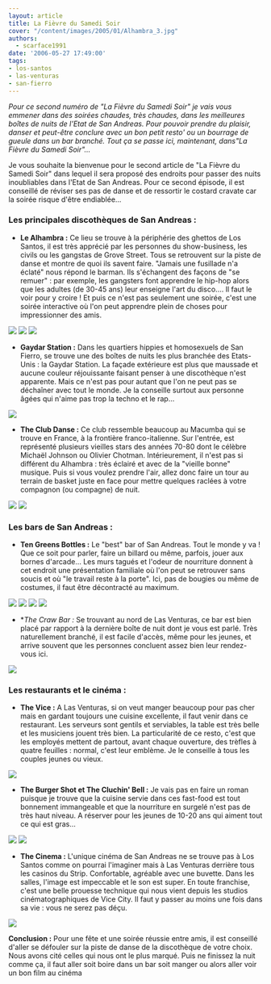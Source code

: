 ```yaml
---
layout: article
title: La Fièvre du Samedi Soir
cover: "/content/images/2005/01/Alhambra_3.jpg"
authors:
  - scarface1991
date: '2006-05-27 17:49:00'
tags:
- los-santos
- las-venturas
- san-fierro
---
```


_Pour ce second numéro de "La Fièvre du Samedi Soir" je vais vous emmener dans des soirées chaudes, très chaudes, dans les meilleures boîtes de nuits de l'Etat de San Andreas. Pour pouvoir prendre du plaisir, danser et peut-être conclure avec un bon petit resto' ou un bourrage de gueule dans un bar branché. Tout ça se passe ici, maintenant, dans"La Fièvre du Samedi Soir"..._

Je vous souhaite la bienvenue pour le second article de "La Fièvre du Samedi Soir" dans lequel il sera proposé des endroits pour passer des nuits inoubliables dans l'Etat de San Andreas. Pour ce second épisode, il est conseillé de réviser ses pas de danse et de ressortir le costard cravate car la soirée risque d'être endiablée...

### Les principales discothèques de San Andreas :

- **Le Alhambra :** Ce lieu se trouve à la périphérie des ghettos de Los Santos, il est très apprécié par les personnes du show-business, les civils ou les gangstas de Grove Street. Tous se retrouvent sur la piste de danse et montre de quoi ils savent faire. "Jamais une fusillade n'a éclaté" nous répond le barman. Ils s'échangent des façons de "se remuer" : par exemple, les gangsters font apprendre le hip-hop alors que les adultes (de 30-45 ans) leur enseigne l'art du disco.... Il faut le voir pour y croire ! Et puis ce n'est pas seulement une soirée, c'est une soirée interactive où l'on peut apprendre plein de choses pour impressionner des amis.

![](/content/images/2005/01/Alhambra_1.jpg)
![](/content/images/2005/01/Alhambra_2.jpg)
![](/content/images/2005/01/Alhambra_4.jpg)

- **Gaydar Station :** Dans les quartiers hippies et homosexuels de San Fierro, se trouve une des boîtes de nuits les plus branchée des Etats-Unis : la Gaydar Station. La façade extérieure est plus que maussade et aucune couleur réjouissante faisant penser à une discothèque n'est apparente. Mais ce n'est pas pour autant que l'on ne peut pas se déchaîner avec tout le monde. Je la conseille surtout aux personne âgées qui n'aime pas trop la techno et le rap...

![](/content/images/2005/01/Gaydar_Station.jpg)

- **The Club Danse :** Ce club ressemble beaucoup au Macumba qui se trouve en France, à la frontière franco-italienne. Sur l'entrée, est représenté plusieurs vieilles stars des années 70-80 dont le célèbre Michaël Johnson ou Olivier Chotman. Intérieurement, il n'est pas si différent du Alhambra : très éclairé et avec de la "vieille bonne" musique. Puis si vous voulez prendre l'air, allez donc faire un tour au terrain de basket juste en face pour mettre quelques raclées à votre compagnon (ou compagne) de nuit.

![](/content/images/2005/01/Dance_Club_LV_1.jpg)
![](/content/images/2005/01/Dance_Club_LV_2.jpg)

### Les bars de San Andreas :

- **Ten Greens Bottles :** Le "best" bar of San Andreas. Tout le monde y va ! Que ce soit pour parler, faire un billard ou même, parfois, jouer aux bornes d'arcade... Les murs tagués et l'odeur de nourriture donnent à cet endroit une présentation familiale où l'on peut se retrouver sans soucis et où "le travail reste à la porte". Ici, pas de bougies ou même de costumes, il faut être décontracté au maximum.

![](/content/images/2005/01/Ten_Greens_Bottles_1.jpg)
![](/content/images/2005/01/Ten_Greens_Bottles_2.jpg)
![](/content/images/2005/01/Ten_Greens_Bottles_3.jpg)
![](/content/images/2005/01/Ten_Greens_Bottles_4.jpg)

- \*_The Craw Bar :_ Se trouvant au nord de Las Venturas, ce bar est bien placé par rapport à la dernière boîte de nuit dont je vous est parlé. Très naturellement branché, il est facile d'accès, même pour les jeunes, et arrive souvent que les personnes concluent assez bien leur rendez-vous ici.

![](/content/images/2005/01/The_Craw_Bar.jpg)

### Les restaurants et le cinéma :

- **The Vice :** A Las Venturas, si on veut manger beaucoup pour pas cher mais en gardant toujours une cuisine excellente, il faut venir dans ce restaurant. Les serveurs sont gentils et serviables, la table est très belle et les musiciens jouent très bien. La particularité de ce resto, c'est que les employés mettent de partout, avant chaque ouverture, des trèfles à quatre feuilles : normal, c'est leur emblème. Je le conseille à tous les couples jeunes ou vieux.

![](/content/images/2005/01/The_Vice.jpg)

- **The Burger Shot et The Cluchin' Bell :** Je vais pas en faire un roman puisque je trouve que la cuisine servie dans ces fast-food est tout bonnement immangeable et que la nourriture en surgelé n'est pas de très haut niveau. A réserver pour les jeunes de 10-20 ans qui aiment tout ce qui est gras...

![](/content/images/2005/01/Cluchin_Bell.jpg)
![](/content/images/2005/01/Burger_Shot.jpg)

- **The Cinema :** L'unique cinéma de San Andreas ne se trouve pas à Los Santos comme on pourrai l'imaginer mais à Las Venturas derrière tous les casinos du Strip. Confortable, agréable avec une buvette. Dans les salles, l'image est impeccable et le son est super. En toute franchise, c'est une belle prouesse technique qui nous vient depuis les studios cinématographiques de Vice City. Il faut y passer au moins une fois dans sa vie : vous ne serez pas déçu.

![](/content/images/2005/01/Cinema_LV.jpg)

**Conclusion :** Pour une fête et une soirée réussie entre amis, il est conseillé d'aller se défouler sur la piste de danse de la discothèque de votre choix. Nous avons cité celles qui nous ont le plus marqué. Puis ne finissez la nuit comme ça, il faut aller soit boire dans un bar soit manger ou alors aller voir un bon film au cinéma